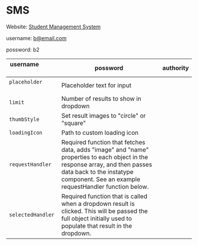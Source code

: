 # SMS
Website: <a href="http://52.26.82.166:8080/SMS/">Student Management System</a>

username: b@email.com

possword: b2

username                   |    possword   |    authority
---------------------------|---------------|-------------------
`placeholder`              | Placeholder text for input
`limit`                    | Number of results to show in dropdown
`thumbStyle`               | Set result images to "circle" or "square"
`loadingIcon`              | Path to custom loading icon
`requestHandler`           | Required function that fetches data, adds "image" and "name" properties to each object in the response array, and then passes data back to the instatype component. See an example requestHandler function below.
`selectedHandler`              | Required function that is called when a dropdown result is clicked. This will be passed the full object initially used to populate that result in the dropdown.
